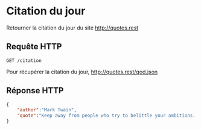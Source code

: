 # Citation du jour

Retourner la citation du jour du site http://quotes.rest

## Requête HTTP

`GET /citation`

Pour récupérer la citation du jour, http://quotes.rest/qod.json

## Réponse HTTP

```json
{
    "author":"Mark Twain",
    "quote":"Keep away from people who try to belittle your ambitions. Small people always do that, but the really great makes you feel that you, too, can become great...."
}
```

